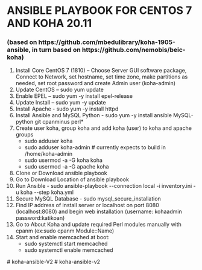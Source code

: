 <h1>ANSIBLE PLAYBOOK FOR CENTOS 7 AND KOHA 20.11</h1> 
<h3>(based on https://github.com/mbedulibrary/koha-1905-ansible, in turn based on https://github.com/nemobis/beic-koha)</h3>

<ol>
  <li>Install Core CentOS 7 (1810) – Choose Server GUI software package, Connect to Network, set hostname, set time zone, make partitions as needed, set root password and create Admin user (koha-admin) </li>
  <li>Update CentOS – sudo yum update</li>
  <li>Enable EPEL – sudo yum -y install epel-release</li>
  <li>Update Install – sudo yum -y update</li>
  <li>Install Apache - sudo yum -y install httpd</li>
  <li>Install Ansible and MySQL Python - sudo yum -y install ansible MySQL-python git cpanminus perl*</li>
  <li>Create user koha, group koha and add koha (user) to koha and apache groups
    <ul>
      <li>sudo adduser koha</li>
      <li>sudo adduser koha-admin # currently expects to build in /home/koha-admin</li>
      <li>sudo usermod -a -G koha koha</li>
      <li>sudo usermod -a -G apache koha</li>
    </ul>
  <li>Clone or Download ansible playbook</li>
  <li>Go to Download Location of ansible playbook</li>
  <li>Run Ansible - sudo ansible-playbook --connection local -i inventory.ini  -u koha --step koha.yml</li>
  <li>Secure MySQL Database - sudo mysql_secure_installation</li>
  <li>Find IP address of install server or localhost on port 8080 (localhost:8080) and begin web installation (username: kohaadmin password:katikoan)</li>
  <li>Go to About Koha and update required Perl modules manually with cpanm (ex:sudo cpanm Module::Name)</li>
  <li>Start and enable memcached at boot:
    <ul>
      <li>sudo systemctl start memcached</li>
      <li>sudo systemctl enable memcached</li>
    </ul>
  </li>
</ol>
# koha-ansible-V2
# koha-ansible-v2

